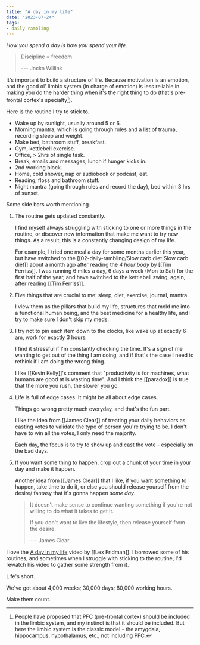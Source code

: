 ```yaml
---
title: "A day in my life"
date: "2023-07-24"
tags:
- daily rambling
---
```


*How you spend a day is how you spend your life.*

> Discipline = freedom
> 
> --- Jocko Willink

It's important to build a structure of life.
Because motivation is an emotion, and the good ol' limbic system (in charge of emotion) is less reliable in making you do the harder thing when it's the right thing to do (that's pre-frontal cortex's specialty[^1]).

Here is the routine I try to stick to.

- Wake up by sunlight, usually around 5 or 6.
- Morning mantra, which is going through rules and a list of trauma, recording sleep and weight.
- Make bed, bathroom stuff, breakfast.
- Gym, kettlebell exercise.
- Office, > 2hrs of single task.
- Break, emails and messages, lunch if hunger kicks in.
- 2nd working block.
- Home, cold shower, nap or audiobook or podcast, eat.
- Reading, floss and bathroom stuff.
- Night mantra (going through rules and record the day), bed within 3 hrs of sunset.

Some side bars worth mentioning.

1. The routine gets updated constantly.

	I find myself always struggling with sticking to one or more things in the routine, or discover new information that make me want to try new things.
	As a result, this is a constantly changing design of my life.
 
	For example, I tried one meal a day for some months earlier this year, but have switched to the [[02-daily-rambling/Slow carb diet|Slow carb diet]] about a month ago after reading the *4 hour body* by [[Tim Ferriss]]. 
	I was running 6 miles a day, 6 days a week (Mon to Sat) for the first half of the year, and have switched to the kettlebell swing, again, after reading [[Tim Ferriss]].

2. Five things that are crucial to me: sleep, diet, exercise, journal, mantra.

	I view them as the pillars that build my life, structures that mold me into a functional human being, and the best medicine for a healthy life,
	and I try to make sure I don't skip my meds.

3. I try not to pin each item down to the clocks, like wake up at exactly 6 am, work for exactly 3 hours.

	I find it stressful if I'm constantly checking the time.
	It's a sign of me wanting to get out of the thing I am doing, and if that's the case I need to rethink if I am doing the wrong thing.

	I like [[Kevin Kelly]]'s comment that "productivity is for machines, what humans are good at is wasting time".
	And I think the [[paradox]] is true that the more you rush, the slower you go.

4. Life is full of edge cases. It might be all about edge cases. 

	Things go wrong pretty much everyday, and that's the fun part.
 
	I like the idea from [[James Clear]] of treating your daily behaviors as casting votes to validate the type of person you're trying to be.
	I don't have to win all the votes, I only need the majority.

	Each day, the focus is to try to show up and cast the vote - especially on the bad days.

5. If you want some thing to happen, crop out a chunk of your time in your day and make it happen.

	Another idea from [[James Clear]] that I like, if you want something to happen, take time to do it, or else you should release yourself from the desire/ fantasy that it's gonna happen *some day*.
 
	> It doesn't make sense to continue wanting something if you're not willing to do what it takes to get it. 
	> 
	> If you don't want to live the lifestyle, then release yourself from the desire.
	> 
	> --- James Clear

I love the [A day in my life](https://youtu.be/0m3hGZvD-0s) video by [[Lex Fridman]].
I borrowed some of his routines, and sometimes when I struggle with sticking to the routine, I'd rewatch his video to gather some strength from it.

Life's short.

We've got about 4,000 weeks; 30,000 days; 80,000 working hours.

Make them count.

[^1]: People have proposed that PFC (pre-frontal cortex) should be included in the limbic system, and my instinct is that it should be included. But here the limbic system is the classic model - the amygdala, hippocampus, hypothalamus, etc., not including PFC.